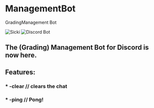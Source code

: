 # ManagementBot
GradingManagement Bot

<img src="http://sickinger-solutions.at/img/profile.png" alt="Sicki">
<img src="https://fiverr-res.cloudinary.com/images/t_main1,q_auto,f_auto/gigs/104246081/original/9729594118c49d3ab35174978cda69de3072f3bb/make-a-custom-discord-bot-for-you.png" alt="Discord Bot">
 
 <h2> The (Grading) Management Bot for Discord is now here.</h2>
 
 <h2> Features: </h2>
 <h3> * -clear <nr> // clears the chat</h3>
  <h3> * -ping // Pong! </h3>
